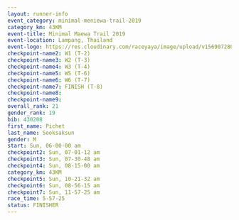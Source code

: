 ```yaml
---
layout: runner-info 
event_category: minimal-meniewa-trail-2019 
category_km: 43KM
event-title: Minimal Maewa Trail 2019 
event-location: Lampang, Thailand 
event-logo: https://res.cloudinary.com/raceyaya/image/upload/v1569072805/logo/minimal-trail_ktnvsp.jpg 
checkpoint-name2: W1 (T-2) 
checkpoint-name3: W2 (T-3) 
checkpoint-name4: W3 (T-4) 
checkpoint-name5: W5 (T-6) 
checkpoint-name6: W6 (T-7) 
checkpoint-name7: FINISH (T-8) 
checkpoint-name8: 
checkpoint-name9: 
overall_rank: 21
gender_rank: 19
bib: 430208
first_name: Pichet
last_name: Sooksaksun
gender: M
start: Sun, 06-00-00 am
checkpoint2: Sun, 07-01-12 am
checkpoint3: Sun, 07-30-48 am
checkpoint4: Sun, 08-15-00 am
category_km: 43KM
checkpoint5: Sun, 10-21-32 am
checkpoint6: Sun, 08-56-15 am
checkpoint7: Sun, 11-57-25 am
race_time: 5-57-25
status: FINISHER
---
```

